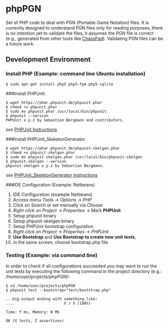 # phpPGN
Set of PHP code to deal with PGN (Portable Game Notation) files. It is currently designed to understand PGN files only for reading purposes, there is no intention yet to validate the files, it assumes the PGN file is correct (e.g., generated from other tools like [ChassPad](http://www.wmlsoftware.com/chesspad.html)). Validating PGN files can be a future work.

## Development Environment
### Install PHP (Example: command line Ubuntu installation)
```
$ sudo apt-get install php5 php5-fpm php5-sqlite
```

###Install PHPUnit:
```
$ wget https://phar.phpunit.de/phpunit.phar
$ chmod +x phpunit.phar
$ sudo mv phpunit.phar /usr/local/bin/phpunit
$ phpunit --version
PHPUnit x.y.z by Sebastian Bergmann and contributors.
```
*see* [PHPUnit Instructions](https://phpunit.de/manual/current/en/installation.html)

###Install PHPUnit_SkeletonGenerator
```
$ wget https://phar.phpunit.de/phpunit-skelgen.phar
$ chmod +x phpunit-skelgen.phar
$ sudo mv phpunit-skelgen.phar /usr/local/bin/phpunit-skelgen
$ phpunit-skelgen --version
phpunit-skelgen x.y.z by Sebastian Bergmann.
```
*see* [PHPUnit_SkeletonGenerator Instructions](https://github.com/sebastianbergmann/phpunit-skeleton-generator)

###IDE Configuration (Example: Netbeans)
1. IDE Configuration (example Netbeans)
 1. Access menu *Tools* -> *Options* -> *PHP*
 2. Click on *Search* or set manually via *Choose*
2. *Right click on Project* -> *Properties* -> Mark **PHPUnit**
 1. Setup phpunit binary
 2. Setup phpunit-skelgen binary
 3. Setup PHPUnit bootstrap configuration
3. *Right click on Project* -> *Properties* -> *PHPUnit*
 1. **Use Bootstrap** and **Use Bootstrap to create new unit tests**, 
 2. In the same screen, choose bootstrap.php file

### Testing (Example: via command line)
In order to check if all configurations succeeded you may want to run the unit tests by executing the following command in the project directory (e.g.: /home/user/projects/phpPGN):
```
$ cd /home/user/projects/phpPGN
$ phpunit test --bootstrap="test/bootstrap.php"

...big output ending with something like:
....                      X / X (100%)

Time: Y ms, Memory: W Mb

OK (X tests, Z assertions)
```
